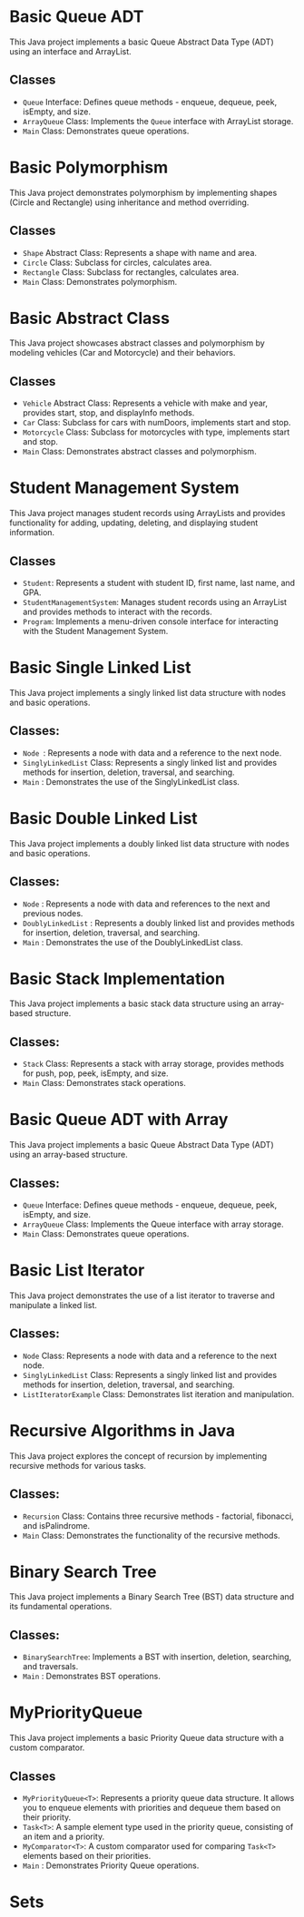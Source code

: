 # Basic Queue ADT

This Java project implements a basic Queue Abstract Data Type (ADT) using an interface and ArrayList.

## Classes

- `Queue` Interface: Defines queue methods - enqueue, dequeue, peek, isEmpty, and size.
- `ArrayQueue` Class: Implements the `Queue` interface with ArrayList storage.
- `Main` Class: Demonstrates queue operations.


# Basic Polymorphism

This Java project demonstrates polymorphism by implementing shapes (Circle and Rectangle) using inheritance and method overriding.

## Classes

- `Shape` Abstract Class: Represents a shape with name and area.
- `Circle` Class: Subclass for circles, calculates area.
- `Rectangle` Class: Subclass for rectangles, calculates area.
- `Main` Class: Demonstrates polymorphism.


# Basic Abstract Class 

This Java project showcases abstract classes and polymorphism by modeling vehicles (Car and Motorcycle) and their behaviors.

## Classes

- `Vehicle` Abstract Class: Represents a vehicle with make and year, provides start, stop, and displayInfo methods.
- `Car` Class: Subclass for cars with numDoors, implements start and stop.
- `Motorcycle` Class: Subclass for motorcycles with type, implements start and stop.
- `Main` Class: Demonstrates abstract classes and polymorphism.

# Student Management System

This Java project manages student records using ArrayLists and provides functionality for adding, updating, deleting, and displaying student information.

## Classes

- `Student`: Represents a student with student ID, first name, last name, and GPA.
- `StudentManagementSystem`: Manages student records using an ArrayList and provides methods to interact with the records.
- `Program`: Implements a menu-driven console interface for interacting with the Student Management System.


# Basic Single Linked List

This Java project implements a singly linked list data structure with nodes and basic operations.

## Classes:

- `Node `: Represents a node with data and a reference to the next node.
- `SinglyLinkedList` Class: Represents a singly linked list and provides methods for insertion, deletion, traversal, and searching.
- `Main` : Demonstrates the use of the SinglyLinkedList class.

# Basic Double Linked List
This Java project implements a doubly linked list data structure with nodes and basic operations.

## Classes:

- `Node` : Represents a node with data and references to the next and previous nodes.
- `DoublyLinkedList` : Represents a doubly linked list and provides methods for insertion, deletion, traversal, and searching.
- `Main` : Demonstrates the use of the DoublyLinkedList class.


# Basic Stack Implementation

This Java project implements a basic stack data structure using an array-based structure.

## Classes:

- `Stack` Class: Represents a stack with array storage, provides methods for push, pop, peek, isEmpty, and size.
- `Main` Class: Demonstrates stack operations.


# Basic Queue ADT with Array

This Java project implements a basic Queue Abstract Data Type (ADT) using an array-based structure.

## Classes:

- `Queue` Interface: Defines queue methods - enqueue, dequeue, peek, isEmpty, and size.
- `ArrayQueue` Class: Implements the Queue interface with array storage.
- `Main` Class: Demonstrates queue operations.

# Basic List Iterator
This Java project demonstrates the use of a list iterator to traverse and manipulate a linked list.

## Classes:

- `Node` Class: Represents a node with data and a reference to the next node.
- `SinglyLinkedList` Class: Represents a singly linked list and provides methods for insertion, deletion, traversal, and searching.
- `ListIteratorExample` Class: Demonstrates list iteration and manipulation.

# Recursive Algorithms in Java
This Java project explores the concept of recursion by implementing recursive methods for various tasks.

## Classes:

- `Recursion` Class: Contains three recursive methods - factorial, fibonacci, and isPalindrome.
- `Main` Class: Demonstrates the functionality of the recursive methods.

# Binary Search Tree

This Java project implements a Binary Search Tree (BST) data structure and its fundamental operations.

## Classes:

- `BinarySearchTree`: Implements a BST with insertion, deletion, searching, and traversals.
- `Main` : Demonstrates BST operations.


# MyPriorityQueue

This Java project implements a basic Priority Queue data structure with a custom comparator.

## Classes

- `MyPriorityQueue<T>`: Represents a priority queue data structure. It allows you to enqueue elements with priorities and dequeue them based on their priority.
- `Task<T>`: A sample element type used in the priority queue, consisting of an item and a priority.
- `MyComparator<T>`: A custom comparator used for comparing `Task<T>` elements based on their priorities.
- `Main` : Demonstrates Priority Queue operations.

# Sets 
